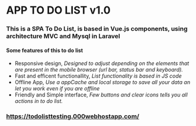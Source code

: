 # **APP TO DO LIST v1.0**

### This is a SPA To Do List, is based in Vue.js components, using architecture MVC and Mysql in Laravel

#### **Some features of this to do list**

- Responsive design, *Designed to adjust depending on the elements that are present in the mobile browser (url bar, status bar and keyboard).*
- Fast and efficent functionallity, *List functionality is based in JS code*
- Offline App, *Use a appCache and local storage to save all your data an let you work even if you are offline*
- Friendly and Simple interface, *Few buttons and clear icons tells you all actions in to do list.*

### https://todolisttesting.000webhostapp.com/
